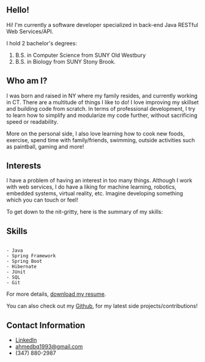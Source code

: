## Hello!

Hi! I'm currently a software developer specialized in back-end Java RESTful Web Services/API. 

I hold 2 bachelor's degrees: 
1. B.S. in Computer Science from SUNY Old Westbury 
2. B.S. in Biology from SUNY Stony Brook. 

## Who am I?

I was born and raised in NY where my family resides, and currently working in CT. There are a multitude of things I like to do! I love improving my skillset and building code from scratch. In terms of professional development, I try to learn how to simplify and modularize my code further, without sacrificing speed or readability.

More on the personal side, I also love learning how to cook new foods, exercise, spend time with family/friends, swimming, outside activities such as paintball, gaming and more!

## Interests

I have a problem of having an interest in too many things. Although I work with web services, I do have a liking for machine learning, robotics, embedded systems, virtual reality, etc. Imagine developing something which you can touch or feel! 

To get down to the nit-gritty, here is the summary of my skills:

## Skills

```

- Java
- Spring Framework
- Spring Boot
- Hibernate
- JUnit
- SQL
- Git

```

For more details, [download my resume](#).

You can also check out my [Github](https://github.com/ahmedbq), for my latest side projects/contributions!

## Contact Information
- [LinkedIn](https://www.linkedin.com/in/ahmed-qureshi-765060105/)
- ahmedbq1993@gmail.com
- (347) 880-2987
